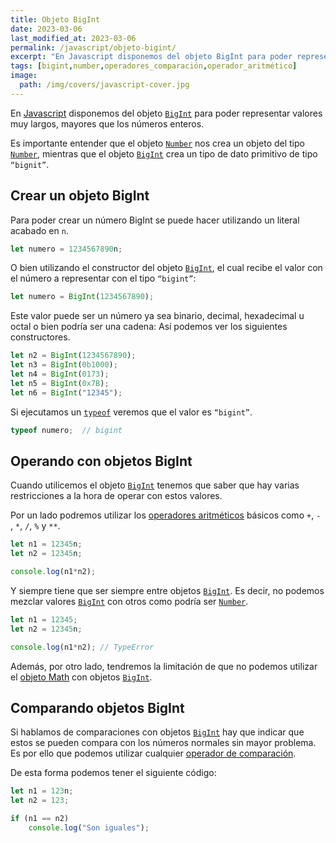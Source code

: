 ```yaml
---
title: Objeto BigInt
date: 2023-03-06
last_modified_at: 2023-03-06
permalink: /javascript/objeto-bigint/
excerpt: "En Javascript disponemos del objeto BigInt para poder representar valores muy largos, mayores que los números enteros."
tags: [bigint,number,operadores_comparación,operador_aritmético]
image:
  path: /img/covers/javascript-cover.jpg
---
```


En [Javascript](https://www.manualweb.net/javascript/) disponemos del objeto [`BigInt`](https://www.w3api.com/Javascript/BigInt/) para poder representar valores muy largos, mayores que los números enteros.


Es importante entender que el objeto [`Number`](https://www.w3api.com/Javascript/Number/) nos crea un objeto del tipo [`Number`](https://www.w3api.com/Javascript/Number/), mientras que el objeto [`BigInt`](https://www.w3api.com/Javascript/BigInt/) crea un tipo de dato primitivo de tipo `“bignit”`.


## Crear un objeto BigInt


Para poder crear un número BigInt se puede hacer utilizando un literal acabado en `n`.


```javascript
let numero = 1234567890n;
```


O bien utilizando el constructor del objeto [`BigInt`](https://www.w3api.com/Javascript/BigInt/), el cual recibe el valor con el número a representar con el tipo `“bigint”`:


```javascript
let numero = BigInt(1234567890);
```


Este valor puede ser un número ya sea binario, decimal, hexadecimal u octal o bien podría ser una cadena: Así podemos ver los siguientes constructores.


```javascript
let n2 = BigInt(1234567890);
let n3 = BigInt(0b1000);
let n4 = BigInt(0173);
let n5 = BigInt(0x7B);
let n6 = BigInt("12345");
```


Si ejecutamos un [`typeof`](https://manualweb.net/javascript/otros-operadores-javascript/#operador-typeof) veremos que el valor es `“bigint”`.


```javascript
typeof numero;  // bigint
```


## Operando con objetos BigInt


Cuando utilicemos el objeto [`BigInt`](https://www.w3api.com/Javascript/BigInt/) tenemos que saber que hay varias restricciones a la hora de operar con estos valores.


Por un lado podremos utilizar los [operadores aritméticos](https://manualweb.net/javascript/operadores-aritmeticos/) básicos como `+`, `-` , `*`, `/`, `%` y `**`. 


```javascript
let n1 = 12345n;
let n2 = 12345n;

console.log(n1*n2);
```


Y siempre tiene que ser siempre entre objetos [`BigInt`](https://www.w3api.com/Javascript/BigInt/). Es decir, no podemos mezclar valores [`BigInt`](https://www.w3api.com/Javascript/BigInt/) con otros como podría ser [`Number`](https://www.w3api.com/Javascript/Number/).


```javascript
let n1 = 12345;
let n2 = 12345n;

console.log(n1*n2); // TypeError
```


Además, por otro lado, tendremos la limitación de que no podemos utilizar el [objeto Math](https://manualweb.net/javascript/objeto-math/) con objetos [`BigInt`](https://www.w3api.com/Javascript/BigInt/).


## Comparando objetos BigInt


Si hablamos de comparaciones con objetos [`BigInt`](https://www.w3api.com/Javascript/BigInt/) hay que indicar que estos se pueden compara con los números normales sin mayor problema. Es por ello que podemos utilizar cualquier [operador de comparación](https://manualweb.net/javascript/operadores-de-comparacion/).


De esta forma podemos tener el siguiente código:


```javascript
let n1 = 123n;
let n2 = 123;

if (n1 == n2) 
    console.log("Son iguales");
```

